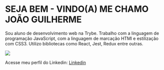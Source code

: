<h1>SEJA BEM - VINDO(A) ME CHAMO JOÃO GUILHERME</h1>

<p>Sou aluno de desenvolvimento web na Trybe.
Trabalho com a linguagem de programação JavaScript, com a linguagem de marcação HTMl e estilização com CSS3. Utilizo bibliotecas como React, Jest, Redux entre outras.</p> 

<img src="https://media.giphy.com/media/vLpclx5lofmqnEswm0/giphy.gif"/>
<p>Acesse meu perfil do Linkedin: <a href="https://www.linkedin.com/in/jo%C3%A3o-oliveira-8a58a21b4/">Linkedin</a> </p>
